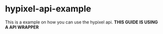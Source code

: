 # hypixel-api-example
This is a example on how you can use the hypixel api. **THIS GUIDE IS USING A API WRAPPER** 
